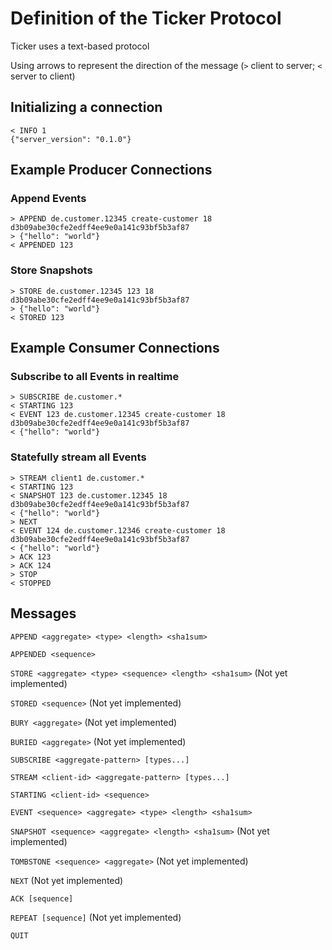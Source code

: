 # Definition of the Ticker Protocol

Ticker uses a text-based protocol

Using arrows to represent the direction of the message (`>` client to server; `<` server to client)

## Initializing a connection
```
< INFO 1
{"server_version": "0.1.0"}
```

## Example Producer Connections

### Append Events 
```
> APPEND de.customer.12345 create-customer 18 d3b09abe30cfe2edff4ee9e0a141c93bf5b3af87 
> {"hello": "world"}
< APPENDED 123
```

### Store Snapshots
```
> STORE de.customer.12345 123 18 d3b09abe30cfe2edff4ee9e0a141c93bf5b3af87
> {"hello": "world"}
< STORED 123
```

## Example Consumer Connections

### Subscribe to all Events in realtime 
```
> SUBSCRIBE de.customer.*
< STARTING 123
< EVENT 123 de.customer.12345 create-customer 18 d3b09abe30cfe2edff4ee9e0a141c93bf5b3af87
< {"hello": "world"}
```

### Statefully stream all Events 
```
> STREAM client1 de.customer.*
< STARTING 123
< SNAPSHOT 123 de.customer.12345 18 d3b09abe30cfe2edff4ee9e0a141c93bf5b3af87
< {"hello": "world"}
> NEXT
< EVENT 124 de.customer.12346 create-customer 18 d3b09abe30cfe2edff4ee9e0a141c93bf5b3af87
< {"hello": "world"}
> ACK 123
> ACK 124
> STOP
< STOPPED
```

## Messages

`APPEND <aggregate> <type> <length> <sha1sum>`

`APPENDED <sequence>`

`STORE <aggregate> <type> <sequence> <length> <sha1sum>`
(Not yet implemented)

`STORED <sequence>`
(Not yet implemented)

`BURY <aggregate>`
(Not yet implemented)

`BURIED <aggregate>`
(Not yet implemented)

`SUBSCRIBE <aggregate-pattern> [types...]`

`STREAM <client-id> <aggregate-pattern> [types...]`

`STARTING <client-id> <sequence>`

`EVENT <sequence> <aggregate> <type> <length> <sha1sum>`

`SNAPSHOT <sequence> <aggregate> <length> <sha1sum>`
(Not yet implemented)

`TOMBSTONE <sequence> <aggregate>`
(Not yet implemented)

`NEXT`
(Not yet implemented)

`ACK [sequence]`

`REPEAT [sequence]`
(Not yet implemented)

`QUIT`
